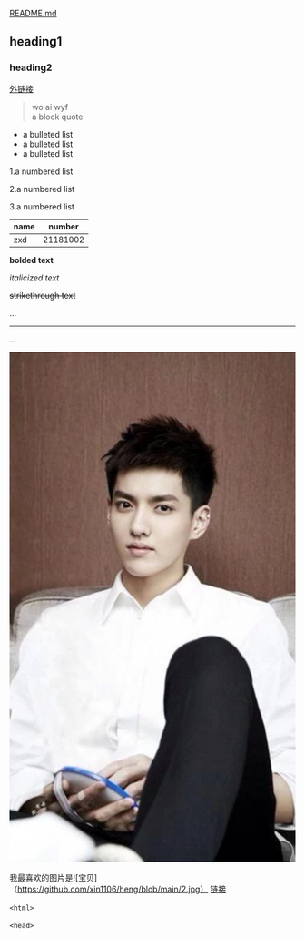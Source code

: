 [README.md](https://github.com/xin1106/heng/blob/main/README.md)
## heading1
### heading2
[外链接](http://baidu.com)
> wo ai wyf <br>
> a block quote
- a bulleted list 
- a bulleted list 
- a bulleted list 

1.a numbered list

2.a numbered list

3.a numbered list

|   name  |  number |
|---------|---------|
|   zxd   |21181002 |

**bolded text**
 
 _italicized text_

~~strikethrough text~~

...

---

...

![凡凡](https://github.com/xin1106/heng/blob/main/1.jpg)

我最喜欢的图片是![宝贝]（https://github.com/xin1106/heng/blob/main/2.jpg）
[链接](https://image.baidu.com/search/detail?ct=503316480&z=0&ipn=false&word=%E5%90%B4%E4%BA%A6%E5%87%A1&hs=2&pn=2&spn=0&di=6490&pi=0&rn=1&tn=baiduimagedetail&is=0%2C0&ie=utf-8&oe=utf8&cl=2&lm=-1&cs=1604077819%2C2842011886&os=238200357%2C310997750&simid=4240450314%2C669350465&adpicid=0&lpn=0&ln=30&fr=ala&fm=&sme=&cg=star&bdtype=0&oriquery=%E5%90%B4%E4%BA%A6%E5%87%A1&objurl=https%3A%2F%2Fgimg2.baidu.com%2Fimage_search%2Fsrc%3Dhttp%3A%2F%2Fc-ssl.duitang.com%2Fuploads%2Fitem%2F201308%2F24%2F20130824154149_QZmd4.jpeg%26refer%3Dhttp%3A%2F%2Fc-ssl.duitang.com%26app%3D2002%26size%3Df9999%2C10000%26q%3Da80%26n%3D0%26g%3D0n%26fmt%3Djpeg%3Fsec%3D1622041068%26t%3Def8c7f466993f429d41ecdac0397383a&fromurl=ippr_z2C%24qAzdH3FAzdH3Fooo_z%26e3B17tpwg2_z%26e3Bv54AzdH3Fks52AzdH3F%3Ft1%3D8cndnmc90&gsm=3&islist=&querylist=)


 ``<html>``
 
 ``<head>``
 

 


